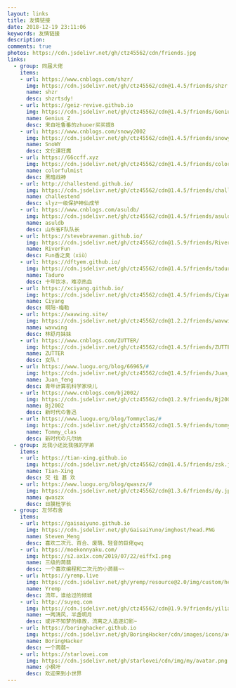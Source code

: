 ```yaml
---
layout: links
title: 友情链接
date: 2018-12-19 23:11:06
keywords: 友情链接
description: 
comments: true
photos: https://cdn.jsdelivr.net/gh/ctz45562/cdn/friends.jpg
links:
  - group: 同届大佬
    items:
    - url: https://www.cnblogs.com/shzr/
      img: https://cdn.jsdelivr.net/gh/ctz45562/cdn@1.4.5/friends/shzr.jpg
      name: shzr
      desc: shzrtsdy!
    - url: https://geiz-revive.github.io
      img: https://cdn.jsdelivr.net/gh/ctz45562/cdn@1.4.5/friends/Genius_Z.jpg
      name: Genius_Z
      desc: 来自吐鲁番的zhuoer买买提B
    - url: https://www.cnblogs.com/snowy2002
      img: https://cdn.jsdelivr.net/gh/ctz45562/cdn@1.4.5/friends/snowy.jpg
      name: SnoWY
      desc: 文化课狂魔
    - url: https://66ccff.xyz
      img: https://cdn.jsdelivr.net/gh/ctz45562/cdn@1.4.5/friends/colorfulmist.jpg
      name: colorfulmist
      desc: 黑暗战神
    - url: http://challestend.github.io/
      img: https://cdn.jsdelivr.net/gh/ctz45562/cdn@1.4.5/friends/challestend.jpg
      name: challestend
      desc: slyz一级保护神仙成爷
    - url: https://www.cnblogs.com/asuldb/
      img: https://cdn.jsdelivr.net/gh/ctz45562/cdn@1.4.5/friends/asuldb.jpg
      name: asuldb
      desc: 山东省F队队长
    - url: https://stevebraveman.github.io/
      img: https://cdn.jsdelivr.net/gh/ctz45562/cdn@1.5.9/friends/RiverFun.jpg
      name: RiverFun
      desc: Fun香之臭（xiù）
    - url: https://dftyem.github.io/
      img: https://cdn.jsdelivr.net/gh/ctz45562/cdn@1.4.5/friends/taduro.jpg
      name: Taduro 
      desc: 十年饮冰，难凉热血
    - url: https://xciyang.github.io/
      img: https://cdn.jsdelivr.net/gh/ctz45562/cdn@1.4.5/friends/Ciyang.jpg
      name: Ciyang 
      desc: 暝阳·梅勒
    - url: https://wavwing.site/
      img: https://cdn.jsdelivr.net/gh/ctz45562/cdn@1.2.2/friends/wavwing.jpg
      name: wavwing
      desc: 林舒月妹妹
    - url: https://www.cnblogs.com/ZUTTER/
      img: https://cdn.jsdelivr.net/gh/ctz45562/cdn@1.4.5/friends/ZUTTER_.jpg
      name: ZUTTER
      desc: 女队！
    - url: https://www.luogu.org/blog/66965/#
      img: https://cdn.jsdelivr.net/gh/ctz45562/cdn@1.4.5/friends/Juan_feng.jpg
      name: Juan_feng 
      desc: 青年计算机科学家块儿
    - url: https://www.cnblogs.com/bj2002/
      img: https://cdn.jsdelivr.net/gh/ctz45562/cdn@1.2.9/friends/Bj2002.jpg
      name: Bj2002
      desc: 新时代の鲁迅
    - url: https://www.luogu.org/blog/Tommyclas/#
      img: https://cdn.jsdelivr.net/gh/ctz45562/cdn@1.5.9/friends/tommy_clas.jpg
      name: Tommy_clas
      desc: 新时代の凡尔纳
  - group: 比我小还比我强的学弟
    items:
    - url: https://tian-xing.github.io
      img: https://cdn.jsdelivr.net/gh/ctz45562/cdn@1.4.5/friends/zsk.jpg
      name: Tian-Xing
      desc: 交 往 甚 欢
    - url: https://www.luogu.org/blog/qwaszx/#
      img: https://cdn.jsdelivr.net/gh/ctz45562/cdn@1.3.6/friends/dy.jpg
      name: qwaszx
      desc: 日膜杜学长
  - group: 左邻右舍
    items:
    - url: https://gaisaiyuno.github.io
      img: https://cdn.jsdelivr.net/gh/GaisaiYuno/imghost/head.PNG
      name: Steven_Meng
      desc: 喜欢二次元、百合、废萌、轻音的巨佬qwq
    - url: https://moekonnyaku.com/
      img: https://s2.ax1x.com/2019/07/22/eiffxI.png
      name: 三级的蒟蒻
      desc: 一个喜欢编程和二次元的小蒟蒻~~
    - url: https://yremp.live 
      img: https://cdn.jsdelivr.net/gh/yremp/resource@2.0/img/custom/head.jpg 
      name: Yremp
      desc: 流年，谁给过的倾城
    - url: http://suyeq.com
      img: https://cdn.jsdelivr.net/gh/ctz45562/cdn@1.9.9/friends/yiliangqingfengbanzhanmingyue.jpg
      name: 一两清风，半盏明月
      desc: 或许不知梦的缘故，流离之人追逐幻影~
    - url: https://boringhacker.github.io
      img: https://cdn.jsdelivr.net/gh/BoringHacker/cdn/images/icons/avatar.png
      name: BoringHacker
      desc: 一个蒟蒻~
    - url: https://starlovei.com
      img: https://cdn.jsdelivr.net/gh/starlovei/cdn/img/my/avatar.png
      name: 小枫叶
      desc: 欢迎来到小世界
---
```


